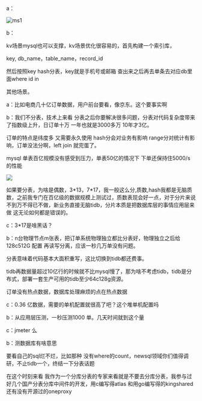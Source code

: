 a：

![ms1](D:\study\repositories\ztnote\problems\images\ms1.png)

b：

kv场景mysql也可以支撑，kv场景优化很容易的，首先构建一个索引库，

key, db_name，table_name，record_id

然后按照key hash分表，key就是手机号或邮箱
 查出来之后再去单条去对应db里面where id in





































其他场景。

a：比如电商几十亿订单数据，用户前台要看，像京东。这个要事实啊

b：我们不分表，技术上来看 分表之后你要解决很多问题，分表对代码复杂度带来了指数级上升，日订单十万 一年也就是3000多万 10年才3亿。

订单的特点是纬度多 又需要永久使用 hash分会对业务有影响 range分对统计有影响，订单没法分啊，left join 就完蛋了。

mysql 单表百亿规模没有感受到压力，单表50亿的情况下 下单还保持住5000/s 的性能



![](D:\study\repositories\ztnote\problems\images\ms.jpg)

如果要分表，为啥是偶数，3\*13，7\*17，我一般这么分,质数,hash我都是无脑质数，之前我专门在百亿级的数据规模上测试过，质数表现会好一点，对于分片来说 不到万不得已不做，新业务直接无脑tidb，分片本质是把数据库层的事情应用层来做 这无论如何都是错误的。



c：3*17是啥黑话？

b：n台物理节点m张表，把订单系统物理独立都比分表好，物理独立之后给128c512G 配置 再读写分离，应该一秒几万单没有问题。

分表意味着代码基本大面积重写，这比切换到tidb都还费事。

tidb再数据量超过10亿行的时候就不比mysql慢了，那为啥不考虑tidb，tidb是分布式，部署一套生产可用的tidb至少64c128g资源。

订单没有热点数据，数据库处理麻烦的点在热点数据

c：0.36 亿数据，需要的单机配置就很高了吧？这个堆单机配置吗

b：从应用层压测，一秒压测1000 单。几天时间就到这个量

c：jmeter 么

b：测数据库有啥意思

要看自己的sql烂不烂，比如那种 没有where的count，newsql领域你们值得调研，不止tidb一个，终结一下分表话题

在这个时刻来看 我作为一个分库分表的专家来看就是不要去分库分表，我参与过好几个国产分表分库中间件的开发，用c编写得atlas 和用go编写得的kingshared 还有没有开源过的oneproxy